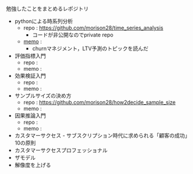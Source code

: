 勉強したことをまとめるレポジトリ

- pythonによる時系列分析
    - repo : https://github.com/morison28/time_series_analysis
        - コードが非公開なのでprivate repo
    - [memo](./memo/py_time_series_analysis.md) : 
        - churnマネジメント，LTV予測のトピックを読んだ
- 評価指標入門
    - repo : 
    - memo :
- 効果検証入門
    - repo : 
    - memo : 
- サンプルサイズの決め方
    - repo : https://github.com/morison28/how2decide_sample_size
    - memo : 
- 因果推論入門
    - repo :
    - memo : 
- カスタマーサクセス - サブスクリプション時代に求められる「顧客の成功」10の原則
- カスタマーサクセスプロフェッショナル
- ザモデル
- 解像度を上げる